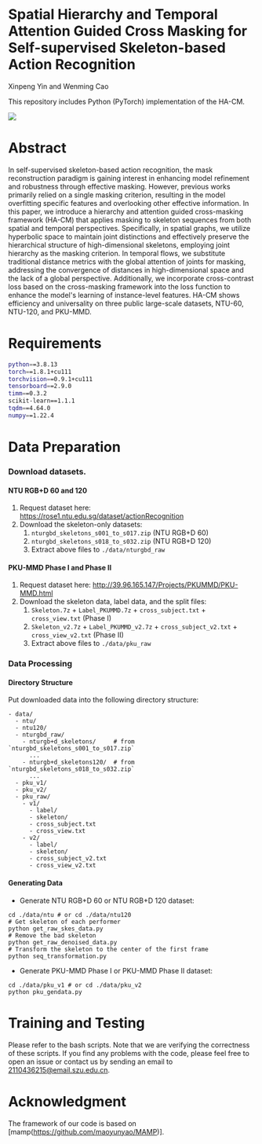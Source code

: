 # Spatial Hierarchy and Temporal Attention Guided Cross Masking for Self-supervised Skeleton-based Action Recognition
Xinpeng Yin and Wenming Cao


This repository includes Python (PyTorch) implementation of the HA-CM.

![](./images/Figure2.Framework.jpg)

# Abstract
In self-supervised skeleton-based action recognition, the mask reconstruction paradigm is gaining interest in enhancing model refinement and robustness through effective masking.
However, previous works primarily relied on a single masking criterion, resulting in the model overfitting specific features and overlooking other effective information.
In this paper, we introduce a hierarchy and attention guided cross-masking framework (HA-CM) that applies masking to skeleton sequences from both spatial and temporal perspectives.
Specifically, in spatial graphs, we utilize hyperbolic space to maintain joint distinctions and effectively preserve the hierarchical structure of high-dimensional skeletons, employing joint hierarchy as the masking criterion.
In temporal flows, we substitute traditional distance metrics with the global attention of joints for masking, addressing the convergence of distances in high-dimensional space and the lack of a global perspective.
Additionally, we incorporate cross-contrast loss based on the cross-masking framework into the loss function to enhance the model's learning of instance-level features.
HA-CM shows efficiency and universality on three public large-scale datasets, NTU-60, NTU-120, and PKU-MMD. 

# Requirements

```bash
python==3.8.13
torch==1.8.1+cu111
torchvision==0.9.1+cu111
tensorboard==2.9.0
timm==0.3.2
scikit-learn==1.1.1
tqdm==4.64.0
numpy==1.22.4
```

# Data Preparation

### Download datasets.
#### NTU RGB+D 60 and 120
1. Request dataset here: https://rose1.ntu.edu.sg/dataset/actionRecognition
2. Download the skeleton-only datasets:
   1. `nturgbd_skeletons_s001_to_s017.zip` (NTU RGB+D 60)
   2. `nturgbd_skeletons_s018_to_s032.zip` (NTU RGB+D 120)
   3. Extract above files to `./data/nturgbd_raw`

#### PKU-MMD Phase I and Phase II
1. Request dataset here: http://39.96.165.147/Projects/PKUMMD/PKU-MMD.html
2. Download the skeleton data, label data, and the split files:
   1. `Skeleton.7z` + `Label_PKUMMD.7z` + `cross_subject.txt` + `cross_view.txt` (Phase I)
   2. `Skeleton_v2.7z` + `Label_PKUMMD_v2.7z` + `cross_subject_v2.txt` + `cross_view_v2.txt` (Phase II)
   3. Extract above files to `./data/pku_raw`

### Data Processing

#### Directory Structure

Put downloaded data into the following directory structure:

```
- data/
  - ntu/
  - ntu120/
  - nturgbd_raw/
    - nturgb+d_skeletons/     # from `nturgbd_skeletons_s001_to_s017.zip`
      ...
    - nturgb+d_skeletons120/  # from `nturgbd_skeletons_s018_to_s032.zip`
      ...
  - pku_v1/
  - pku_v2/
  - pku_raw/
    - v1/
      - label/
      - skeleton/
      - cross_subject.txt
      - cross_view.txt
    - v2/
      - label/
      - skeleton/
      - cross_subject_v2.txt
      - cross_view_v2.txt
```

#### Generating Data

- Generate NTU RGB+D 60 or NTU RGB+D 120 dataset:
```
cd ./data/ntu # or cd ./data/ntu120
# Get skeleton of each performer
python get_raw_skes_data.py
# Remove the bad skeleton 
python get_raw_denoised_data.py
# Transform the skeleton to the center of the first frame
python seq_transformation.py
```
- Generate PKU-MMD Phase I or PKU-MMD Phase II dataset:
```
cd ./data/pku_v1 # or cd ./data/pku_v2
python pku_gendata.py
```

# Training and Testing
Please refer to the bash scripts. Note that we are verifying the correctness of these scripts. If you find any problems with the code, please feel free to open an issue or contact us by sending an email to 2110436215@email.szu.edu.cn.



# Acknowledgment
The framework of our code is based on [mamp(https://github.com/maoyunyao/MAMP)].
